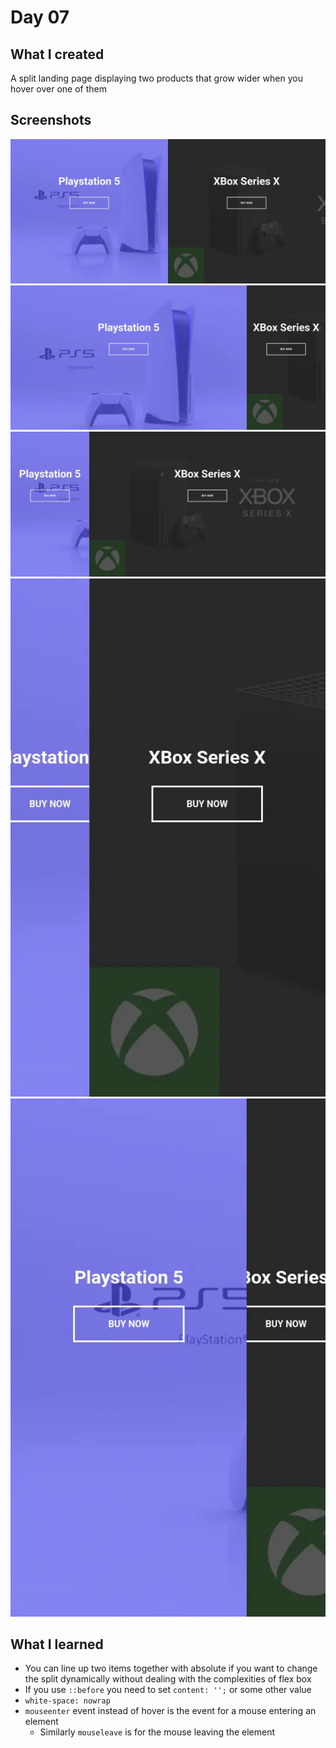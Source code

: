 # Day 07

## What I created

A split landing page displaying two products that grow wider when you hover over one of them

## Screenshots

![Full screen without hover](./screenshots/full1.webp)
![Full screen with hover 1](./screenshots/full2.webp)
![Full screen with hover 2](./screenshots/full3.webp)
![Small screen with hover 1](./screenshots/small1.webp)
![Small screen with hover 2](./screenshots/small2.webp)

## What I learned

- You can line up two items together with absolute if you want to change the split dynamically without dealing with the complexities of flex box
- If you use `::before` you need to set `content: '';` or some other value
- `white-space: nowrap`
- `mouseenter` event instead of hover is the event for a mouse entering an element
  - Similarly `mouseleave` is for the mouse leaving the element
